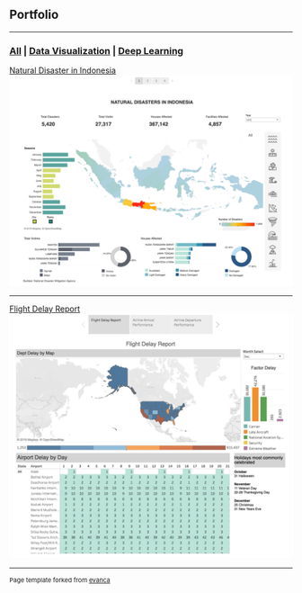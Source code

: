 ## Portfolio

---

### [All](https://wildanputra.github.io/index.md) | [Data Visualization](https://wildanputra.github.io/dataviz.md) | [Deep Learning](https://wildanputra.github.io/deeplearn.md)

[Natural Disaster in Indonesia](https://public.tableau.com/profile/indra.falah#!/vizhome/Bencanav2_0/NaturalDisasterinIndonesia)
<img src="images/natural_disaster.jpg?raw=true"/>

---
[Flight Delay Report](https://public.tableau.com/profile/wildan.putra#!/vizhome/FlightDelayReportQ4USA/Story1)
<img src="images/flight_delay.jpg?raw=true"/>

---
<p style="font-size:11px">Page template forked from <a href="https://github.com/evanca/quick-portfolio">evanca</a></p>
<!-- Remove above link if you don't want to attibute -->

